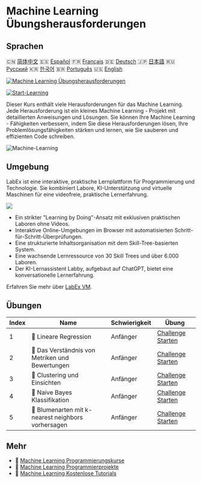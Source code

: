 # Machine Learning Übungsherausforderungen

## Sprachen

🇨🇳 [简体中文](README_zh.md) 🇪🇸 [Español](README_es.md) 🇫🇷 [Français](README_fr.md) 🇩🇪 [Deutsch](README_de.md) 🇯🇵 [日本語](README_ja.md) 🇷🇺 [Русский](README_ru.md) 🇰🇷 [한국어](README_ko.md) 🇧🇷 [Português](README_pt.md) 🇺🇸 [English](README.md) 

[![Machine Learning Übungsherausforderungen](https://cover-creator.labex.io/ml-practice-challenges.png?lang=de)](https://labex.io/de/courses/ml-practice-challenges)

[![Start-Learning](https://img.shields.io/badge/Start-Learning-whitesmoke?style=for-the-badge)](https://labex.io/de/courses/ml-practice-challenges)

Dieser Kurs enthält viele Herausforderungen für das Machine Learning. Jede Herausforderung ist ein kleines Machine Learning - Projekt mit detaillierten Anweisungen und Lösungen. Sie können Ihre Machine Learning - Fähigkeiten verbessern, indem Sie diese Herausforderungen lösen, Ihre Problemlösungsfähigkeiten stärken und lernen, wie Sie sauberen und effizienten Code schreiben.

![Machine-Learning](https://img.shields.io/badge/Machine-Learning-whitesmoke?style=for-the-badge&logo=machine-learning)


## Umgebung

LabEx ist eine interaktive, praktische Lernplattform für Programmierung und Technologie. Sie kombiniert Labore, KI-Unterstützung und virtuelle Maschinen für eine videofreie, praktische Lernerfahrung.

![](https://tutorial-screenshot.getvm.io/images/vm-1725247253.png)

- Ein strikter "Learning by Doing"-Ansatz mit exklusiven praktischen Laboren ohne Videos.
- Interaktive Online-Umgebungen im Browser mit automatisierten Schritt-für-Schritt-Überprüfungen.
- Eine strukturierte Inhaltsorganisation mit dem Skill-Tree-basierten System.
- Eine wachsende Lernressource von 30 Skill Trees und über 6.000 Laboren.
- Der KI-Lernassistent Labby, aufgebaut auf ChatGPT, bietet eine konversationelle Lernerfahrung.

Erfahren Sie mehr über [LabEx VM](https://support.labex.io/using-labex/virtual-machine).

## Übungen

|   Index | Name                                               | Schwierigkeit   | Übung                                                                                                                                  |
|---------|----------------------------------------------------|-----------------|----------------------------------------------------------------------------------------------------------------------------------------|
|       1 | 🎯 Lineare Regression                              | Anfänger        | <a target='_blank' href='https://labex.io/de/labs/python-linear-regression-185171'>Challenge Starten</a>                               |
|       2 | 🎯 Das Verständnis von Metriken und Bewertungen    | Anfänger        | <a target='_blank' href='https://labex.io/de/labs/python-understanding-metrics-and-scoring-185172'>Challenge Starten</a>               |
|       3 | 🎯 Clustering und Einsichten                       | Anfänger        | <a target='_blank' href='https://labex.io/de/labs/python-clustering-and-insights-198286'>Challenge Starten</a>                         |
|       4 | 🎯 Naive Bayes Klassifikation                      | Anfänger        | <a target='_blank' href='https://labex.io/de/labs/python-naive-bayes-classification-250427'>Challenge Starten</a>                      |
|       5 | 🎯 Blumenarten mit k-nearest neighbors vorhersagen | Anfänger        | <a target='_blank' href='https://labex.io/de/labs/sklearn-predicting-flower-types-with-nearest-neighbors-256147'>Challenge Starten</a> |

## Mehr

- 🔗 [Machine Learning Programmierungskurse](https://github.com/labex-labs/awesome-programming-courses)
- 🔗 [Machine Learning Programmierprojekte](https://github.com/labex-labs/awesome-programming-projects)
- 🔗 [Machine Learning Kostenlose Tutorials](https://github.com/labex-labs/ml-free-tutorials)

